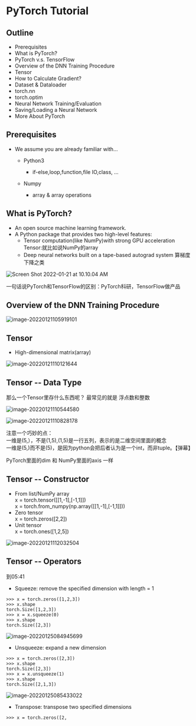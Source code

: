 # PyTorch Tutorial  

## Outline  
* Prerequisites  
* What is PyTorch?  
* PyTorch v.s. TensorFlow  
* Overview of the DNN Training Procedure  
* Tensor  
* How to Calculate Gradient?  
* Dataset & Dataloader  
* torch.nn  
* torch.optim  
* Neural Network Training/Evaluation  
* Saving/Loading a Neural Network  
* More About PyTorch  

## Prerequisites  
* We assume you are already familiar with... 
    * Python3  
        * if-else,loop,function,file IO,class, ...  

    * Numpy  
        * array & array operations  

## What is PyTorch?  
* An open source machine learning framework.  
* A Python package that provides two high-level features:  
    * Tensor computation(like NumPy)with strong GPU acceleration  
        Tensor:就比如说NumPy的array
    * Deep neural networks built on a tape-based autograd system
        算梯度下降之类  

![Screen Shot 2022-01-21 at 10.10.04 AM](https://raw.githubusercontent.com/lunnche/picgo-image/main/Screen%20Shot%202022-01-21%20at%2010.10.04%20AM.png)

一句话说PyTorch和TensorFlow的区别：PyTorch科研，TensorFlow做产品  

## Overview of the DNN Training Procedure  

![image-20220121105919101](https://raw.githubusercontent.com/lunnche/picgo-image/main/image-20220121105919101.png)

## Tensor  

* High-dimensional matrix(array)  

![image-20220121110121644](https://raw.githubusercontent.com/lunnche/picgo-image/main/image-20220121110121644.png)


## Tensor -- Data Type  

那么一个Tensor里存什么东西呢？ 最常见的就是 浮点数和整数

![image-20220121110544580](https://raw.githubusercontent.com/lunnche/picgo-image/main/image-20220121110544580.png)

![image-20220121110828178](https://raw.githubusercontent.com/lunnche/picgo-image/main/image-20220121110828178.png)

注意一个巧妙的点：  
一维是(5,），不是(1,5),(1,5)是一行五列，表示的是二维空间里面的概念  
一维是(5,)而不是(5)，是因为python会把后者认为是一个int，而非tuple。【弹幕】

PyTorch里面的dim 和 NumPy里面的axis 一样  

## Tensor -- Constructor  
* From list/NumPy array  
    x = torch.tensor([[1,-1],[-1,1]])  
    x = torch.from_numpy(np.array([[1,-1],[-1,1]]))  
* Zero tensor  
    x = torch.zeros([2,2])  
* Unit tensor  
    x = torch.ones([1,2,5])  

![image-20220121112032504](https://raw.githubusercontent.com/lunnche/picgo-image/main/image-20220121112032504.png)

## Tensor -- Operators  

到05:41

* Squeeze: remove the specified dimension with length = 1  
```
>>> x = torch.zeros([1,2,3])
>>> x.shape
torch.Size([1,2,3])
>>> x = x.squeeze(0)
>>> x.shape
torch.Size([2,3])
```

![image-20220125084945699](https://raw.githubusercontent.com/lunnche/picgo-image/main/image-20220125084945699.png)

* Unsqueeze: expand a new dimension  
```
>>> x = torch.zeros([2,3])
>>> x.shape
torch.Size([2,3])
>>> x = x.unsqueeze(1)
>>> x.shape
torch.Size([2,1,3])
```

![image-20220125085433022](https://raw.githubusercontent.com/lunnche/picgo-image/main/image-20220125085433022.png)

* Transpose: transpose two specified dimensions  
```
>>> x = torch.zeros([2,
